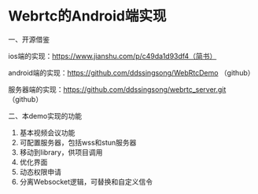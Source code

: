 # Webrtc的Android端实现
一、开源借鉴

ios端的实现：https://www.jianshu.com/p/c49da1d93df4（简书）

android端的实现：https://github.com/ddssingsong/WebRtcDemo （github）

服务器端的实现：https://github.com/ddssingsong/webrtc_server.git （github）

二、本demo实现的功能

1. 基本视频会议功能
2. 可配置服务器，包括wss和stun服务器
3. 移动到library，供项目调用
4. 优化界面
5. 动态权限申请
6. 分离Websocket逻辑，可替换和自定义信令